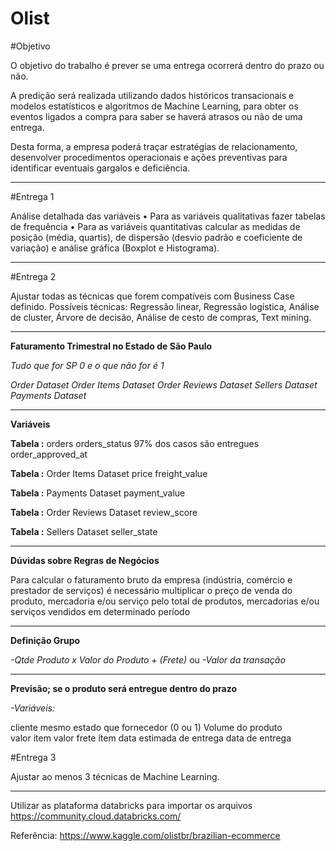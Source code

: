 # Olist


#Objetivo

O objetivo do trabalho é prever se uma entrega ocorrerá dentro do prazo ou não.

A predição será realizada utilizando dados históricos transacionais e modelos estatísticos e algoritmos de Machine Learning, para obter os eventos ligados a compra para saber se haverá atrasos ou não de uma entrega.
 
Desta forma, a empresa poderá traçar estratégias de relacionamento, desenvolver procedimentos operacionais e ações preventivas para identificar eventuais gargalos e deficiência.

------
#Entrega 1

Análise detalhada das variáveis
• Para as variáveis qualitativas fazer tabelas de frequência
• Para as variáveis quantitativas calcular as medidas de posição (média, quartis),
de dispersão (desvio padrão e coeficiente de variação) e análise gráfica
(Boxplot e Histograma).

-----
#Entrega 2

Ajustar todas as técnicas que forem compatíveis com Business Case definido.
Possíveis técnicas: Regressão linear, Regressão logística, Análise de cluster,
Árvore de decisão, Análise de cesto de compras, Text mining.

-------
**Faturamento Trimestral no Estado de São Paulo**

*_Tudo que for SP 0 e o que não for é 1_*

*_Order Dataset_*
*_Order Items Dataset_*
*_Order Reviews Dataset_*
*_Sellers Dataset_*
*_Payments Dataset_*

-----
**Variáveis**

**Tabela :** orders 
orders_status 97% dos casos são entregues
order_approved_at

**Tabela :** Order Items Dataset
price
freight_value


**Tabela :** Payments Dataset
payment_value



**Tabela :** Order Reviews Dataset
review_score


**Tabela :** Sellers Dataset
seller_state

---

**Dúvidas sobre Regras de Negócios**

Para calcular o faturamento bruto da empresa (indústria, comércio e prestador de serviços) é necessário multiplicar o preço de venda do produto, mercadoria e/ou serviço pelo total de produtos, mercadorias e/ou serviços vendidos em determinado período

-----

**Definição Grupo**

*_-Qtde Produto  x Valor do Produto + (Frete)_*
ou
*_-Valor da transação_* 


-----

**Previsão; se o produto será entregue dentro do prazo**

*_-Variáveis:_*

cliente mesmo estado que fornecedor (0 ou 1)
Volume do produto	
valor item
valor frete item
data estimada de entrega
data de entrega


#Entrega 3

Ajustar ao menos 3 técnicas de Machine Learning.



-----

Utilizar as plataforma databricks para importar os arquivos
https://community.cloud.databricks.com/

Referência:
https://www.kaggle.com/olistbr/brazilian-ecommerce




